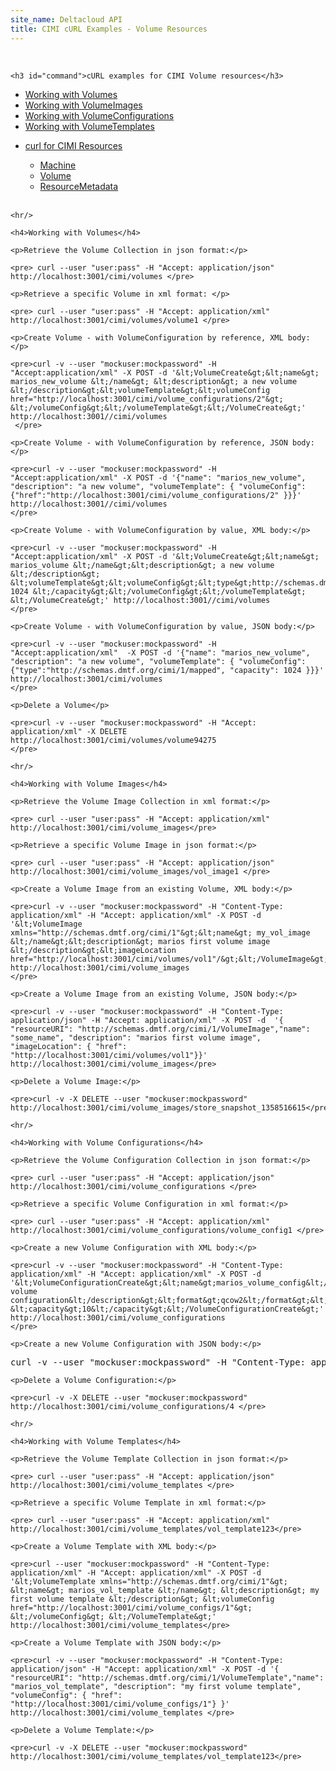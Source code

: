 ```yaml
---
site_name: Deltacloud API
title: CIMI cURL Examples - Volume Resources
---
```


<br/>

<div class="row">

  <div class="span8">

    <h3 id="command">cURL examples for CIMI Volume resources</h3>

<ul class="nav nav-pills">
  <li class="active"><a href="#volumes" data-toggle="tab">Working with Volumes</a></li>
  <li><a href="#volume-images" data-toggle="tab">Working with VolumeImages</a></li>
  <li><a href="#volume-configs" data-toggle="tab">Working with VolumeConfigurations</a></li>
  <li><a href="#volume-templates" data-toggle="tab">Working with VolumeTemplates</a></li>
</ul>


  </div>

  <div class="span4">

<ul class="nav nav-list well">
  <li class="nav-header">
    <a href="/cimi-curl.html">curl for CIMI Resources</a>
  </li>
  <ul class="nav nav-list">
    <li><a href="/cimi-curl/cimi-curl-machines.html">Machine</a></li>
    <li class="active"><a href="/cimi-curl/cimi-curl-volumes.html">Volume</a></li>
    <li><a href="/cimi-curl/cimi-curl-resource_metadata.html">ResourceMetadata</a></li>
  </ul>
  <br/>
</ul>

  </div>

</div>

<div class="tab-content">

  <div class="tab-pane active" id="volumes">

    <hr/>

    <h4>Working with Volumes</h4>

    <p>Retrieve the Volume Collection in json format:</p>

    <pre> curl --user "user:pass" -H "Accept: application/json" http://localhost:3001/cimi/volumes </pre>

    <p>Retrieve a specific Volume in xml format: </p>

    <pre> curl --user "user:pass" -H "Accept: application/xml" http://localhost:3001/cimi/volumes/volume1 </pre>

    <p>Create Volume - with VolumeConfiguration by reference, XML body:</p>

    <pre>curl -v --user "mockuser:mockpassword" -H "Accept:application/xml" -X POST -d '&lt;VolumeCreate&gt;&lt;name&gt; marios_new_volume &lt;/name&gt; &lt;description&gt; a new volume &lt;/description&gt;&lt;volumeTemplate&gt;&lt;volumeConfig href="http://localhost:3001/cimi/volume_configurations/2"&gt; &lt;/volumeConfig&gt;&lt;/volumeTemplate&gt;&lt;/VolumeCreate&gt;' http://localhost:3001//cimi/volumes
     </pre>

    <p>Create Volume - with VolumeConfiguration by reference, JSON body:</p>

    <pre>curl -v --user "mockuser:mockpassword" -H "Accept:application/xml" -X POST -d '{"name": "marios_new_volume", "description": "a new volume", "volumeTemplate": { "volumeConfig": {"href":"http://localhost:3001/cimi/volume_configurations/2" }}}' http://localhost:3001//cimi/volumes
    </pre>

    <p>Create Volume - with VolumeConfiguration by value, XML body:</p>

    <pre>curl -v --user "mockuser:mockpassword" -H "Accept:application/xml" -X POST -d '&lt;VolumeCreate&gt;&lt;name&gt; marios_volume &lt;/name&gt;&lt;description&gt; a new volume &lt;/description&gt; &lt;volumeTemplate&gt;&lt;volumeConfig&gt;&lt;type&gt;http://schemas.dmtf.org/cimi/1/mapped&lt;/type&gt;&lt;capacity&gt; 1024 &lt;/capacity&gt;&lt;/volumeConfig&gt;&lt;/volumeTemplate&gt; &lt;/VolumeCreate&gt;' http://localhost:3001//cimi/volumes
    </pre>

    <p>Create Volume - with VolumeConfiguration by value, JSON body:</p>

    <pre>curl -v --user "mockuser:mockpassword" -H "Accept:application/xml"  -X POST -d '{"name": "marios_new_volume", "description": "a new volume", "volumeTemplate": { "volumeConfig": {"type":"http://schemas.dmtf.org/cimi/1/mapped", "capacity": 1024 }}}'   http://localhost:3001/cimi/volumes
    </pre>

    <p>Delete a Volume</p>

    <pre>curl -v --user "mockuser:mockpassword" -H "Accept: application/xml" -X DELETE http://localhost:3001/cimi/volumes/volume94275
    </pre>

  </div>

  <div class="tab-pane" id="volume-images">

    <hr/>

    <h4>Working with Volume Images</h4>

    <p>Retrieve the Volume Image Collection in xml format:</p>

    <pre> curl --user "user:pass" -H "Accept: application/xml" http://localhost:3001/cimi/volume_images</pre>

    <p>Retrieve a specific Volume Image in json format:</p>

    <pre> curl --user "user:pass" -H "Accept: application/json" http://localhost:3001/cimi/volume_images/vol_image1 </pre>

    <p>Create a Volume Image from an existing Volume, XML body:</p>

    <pre>curl -v --user "mockuser:mockpassword" -H "Content-Type: application/xml" -H "Accept: application/xml" -X POST -d '&lt;VolumeImage xmlns="http://schemas.dmtf.org/cimi/1"&gt;&lt;name&gt; my_vol_image &lt;/name&gt;&lt;description&gt; marios first volume image &lt;/description&gt;&lt;imageLocation href="http://localhost:3001/cimi/volumes/vol1"/&gt;&lt;/VolumeImage&gt;' http://localhost:3001/cimi/volume_images
    </pre>

    <p>Create a Volume Image from an existing Volume, JSON body:</p>

    <pre>curl -v --user "mockuser:mockpassword" -H "Content-Type: application/json" -H "Accept: application/xml" -X POST -d  '{ "resourceURI": "http://schemas.dmtf.org/cimi/1/VolumeImage","name": "some_name", "description": "marios first volume image", "imageLocation": { "href": "http://localhost:3001/cimi/volumes/vol1"}}' http://localhost:3001/cimi/volume_images</pre>

    <p>Delete a Volume Image:</p>

    <pre>curl -v -X DELETE --user "mockuser:mockpassword" http://localhost:3001/cimi/volume_images/store_snapshot_1358516615</pre>

  </div>


  <div class="tab-pane" id="volume-configs">

    <hr/>

    <h4>Working with Volume Configurations</h4>

    <p>Retrieve the Volume Configuration Collection in json format:</p>

    <pre> curl --user "user:pass" -H "Accept: application/json" http://localhost:3001/cimi/volume_configurations </pre>

    <p>Retrieve a specific Volume Configuration in xml format:</p>

    <pre> curl --user "user:pass" -H "Accept: application/xml" http://localhost:3001/cimi/volume_configurations/volume_config1 </pre>

    <p>Create a new Volume Configuration with XML body:</p>

    <pre>curl -v --user "mockuser:mockpassword" -H "Content-Type: application/xml" -H "Accept: application/xml" -X POST -d '&lt;VolumeConfigurationCreate&gt;&lt;name&gt;marios_volume_config&lt;/name&gt;&lt;description&gt;a volume configuration&lt;/description&gt;&lt;format&gt;qcow2&lt;/format&gt;&lt;type&gt;http://schemas.dmtf.org/cimi/1/mapped&lt;/type&gt; &lt;capacity&gt;10&lt;/capacity&gt;&lt;/VolumeConfigurationCreate&gt;' http://localhost:3001/cimi/volume_configurations
    </pre>

    <p>Create a new Volume Configuration with JSON body:</p>

   <pre>curl -v --user "mockuser:mockpassword" -H "Content-Type: application/json" -H "Accept: application/xml" -X POST -d '{ "resourceURI": "http://schemas.dmtf.org/cimi/1/VolumeConfiguration","name": "marios_volume_config", "description": "a volume configuration", "type": "http://schemas.dmtf.org/cimi/1/mapped", "format": "ext3", "capacity": 11}' http://localhost:3001/cimi/volume_configurations</pre>

    <p>Delete a Volume Configuration:</p>

    <pre>curl -v -X DELETE --user "mockuser:mockpassword" http://localhost:3001/cimi/volume_configurations/4 </pre>

  </div>


  <div class="tab-pane" id="volume-templates">

    <hr/>

    <h4>Working with Volume Templates</h4>

    <p>Retrieve the Volume Template Collection in json format:</p>

    <pre> curl --user "user:pass" -H "Accept: application/json" http://localhost:3001/cimi/volume_templates </pre>

    <p>Retrieve a specific Volume Template in xml format:</p>

    <pre> curl --user "user:pass" -H "Accept: application/xml" http://localhost:3001/cimi/volume_templates/vol_template123</pre>

    <p>Create a Volume Template with XML body:</p>

    <pre>curl --user "mockuser:mockpassword" -H "Content-Type: application/xml" -H "Accept: application/xml" -X POST -d '&lt;VolumeTemplate xmlns="http://schemas.dmtf.org/cimi/1"&gt; &lt;name&gt; marios_vol_template &lt;/name&gt; &lt;description&gt; my first volume template &lt;/description&gt; &lt;volumeConfig href="http://localhost:3001/cimi/volume_configs/1"&gt; &lt;/volumeConfig&gt; &lt;/VolumeTemplate&gt;' http://localhost:3001/cimi/volume_templates</pre>

    <p>Create a Volume Template with JSON body:</p>

    <pre>curl -v --user "mockuser:mockpassword" -H "Content-Type: application/json" -H "Accept: application/xml" -X POST -d '{ "resourceURI": "http://schemas.dmtf.org/cimi/1/VolumeTemplate","name": "marios_vol_template", "description": "my first volume template", "volumeConfig": { "href": "http://localhost:3001/cimi/volume_configs/1"} }' http://localhost:3001/cimi/volume_templates </pre>

    <p>Delete a Volume Template:</p>

    <pre>curl -v -X DELETE --user "mockuser:mockpassword" http://localhost:3001/cimi/volume_templates/vol_template123</pre>

  </div>
</div>
